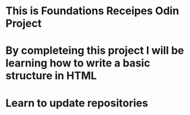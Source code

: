 # This is Foundations Receipes Odin Project
# By completeing this project I will be learning how to write a basic structure in HTML
# Learn to update repositories